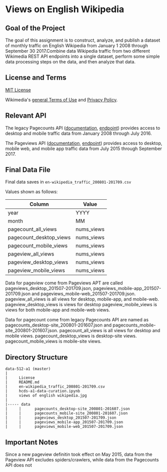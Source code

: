 # Views on English Wikipedia

## Goal of the Project 
The goal of this assignment is to construct, analyze, and publish a dataset of monthly traffic on English Wikipedia from January 1 2008 through September 30 2017.Combine data Wikipedia traffic from two different Wikimedia REST API endpoints into a single dataset, perform some simple data processing steps on the data, and then analyze that data.

## License and Terms
[MIT License](https://opensource.org/licenses/MIT)

Wikimedia's [general Terms of Use](https://wikimediafoundation.org/wiki/Terms_of_Use/en) and [Privacy Policy](https://wikimediafoundation.org/wiki/Privacy_policy).

## Relevant API
The legacy Pagecounts API ([documentation](https://wikitech.wikimedia.org/wiki/Analytics/AQS/Legacy_Pagecounts), [endpoint](https://wikimedia.org/api/rest_v1/#!/Pagecounts_data_%28legacy%29/get_metrics_legacy_pagecounts_aggregate_project_access_site_granularity_start_end)) provides access to desktop and mobile traffic data from January 2008 through July 2016.

The Pageviews API ([documentation](https://wikitech.wikimedia.org/wiki/Analytics/AQS/Pageviews), [endpoint](https://wikimedia.org/api/rest_v1/#!/Pageviews_data/get_metrics_pageviews_aggregate_project_access_agent_granularity_start_end)) provides access to desktop, mobile web, and mobile app traffic data from July 2015 through September 2017.

## Final Data File

Final data saves in ```en-wikipedia_traffic_200801-201709.csv```

Values shown as follows:

|  Column | Value  |
|---|---|
| year  |  YYYY |
|  month |  MM |
|  pagecount_all_views |  nums_views | 
|  pagecount_desktop_views |  nums_views |
|  pagecount_mobile_views | nums_views  |
|  pageview_all_views |  nums_views |
|  pageview_desktop_views |  nums_views |
|  pageview_mobile_views | nums_views  |

Data for pageview  come from Pageviews APT are called pageviews_desktop_201507-201709.json, pageviews_mobile-app_201507-201709.json and pageviews_mobile-web_201507-201709.json.
pageview_all_views is all views for desktop, mobile-app, and mobile-web.
pageview_desktop_views is views for desktop
pageview_mobile_views is views for both mobile-app and mobile-web views.

Data for pagecount come from legacy Pagecounts API are named as pagecounts_desktop-site_200801-201607.json and pagecounts_mobile-site_200801-201607.json.
pagecount_all_views is all views for desktop and mobile views.
pagecount_desktop_views is desktop-site views.
pagecount_mobile_views is mobile-site views.


## Directory Structure
```
data-512-a1 (master)
|
|     License
|     README.md
|     en-wikipedia_traffic_200801-201709.csv
|     hcds-a1-data-curation.ipynb
|     views of english wikipedia.jpg
|	    
|----- data
|     |      pagecounts_desktop-site_200801-201607.json
|     |      pagecounts_mobile-site_200801-201607.json
|     |      pageviews_desktop_201507-201709.json
|     |      pageviews_mobile-app_201507-201709.json
|     |      pageviews_mobile-web_201507-201709.json
```

## Important Notes

Since a new pageview definitin took effect on May 2015, data from the Pageview API excludes spiders/crawlers, while data from the Pagecounts API does not
